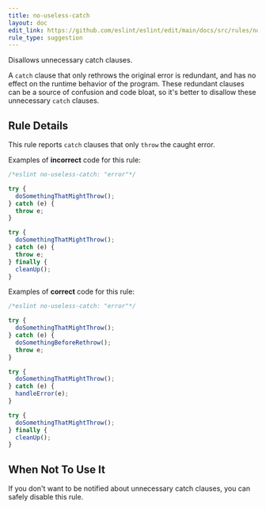 ```yaml
---
title: no-useless-catch
layout: doc
edit_link: https://github.com/eslint/eslint/edit/main/docs/src/rules/no-useless-catch.md
rule_type: suggestion
---
```


<!--RECOMMENDED-->

Disallows unnecessary catch clauses.

A `catch` clause that only rethrows the original error is redundant, and has no effect on the runtime behavior of the program. These redundant clauses can be a source of confusion and code bloat, so it's better to disallow these unnecessary `catch` clauses.

## Rule Details

This rule reports `catch` clauses that only `throw` the caught error.

Examples of **incorrect** code for this rule:

```js
/*eslint no-useless-catch: "error"*/

try {
  doSomethingThatMightThrow();
} catch (e) {
  throw e;
}

try {
  doSomethingThatMightThrow();
} catch (e) {
  throw e;
} finally {
  cleanUp();
}
```

Examples of **correct** code for this rule:

```js
/*eslint no-useless-catch: "error"*/

try {
  doSomethingThatMightThrow();
} catch (e) {
  doSomethingBeforeRethrow();
  throw e;
}

try {
  doSomethingThatMightThrow();
} catch (e) {
  handleError(e);
}

try {
  doSomethingThatMightThrow();
} finally {
  cleanUp();
}
```

## When Not To Use It

If you don't want to be notified about unnecessary catch clauses, you can safely disable this rule.
